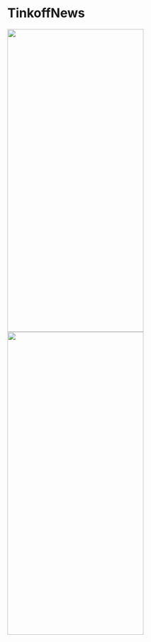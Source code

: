 # TinkoffNews
<img src="https://user-images.githubusercontent.com/26670293/57987047-008d2580-7a85-11e9-93e4-11571052bc75.jpg" width="307px" height="680px">   <img src="https://user-images.githubusercontent.com/26670293/57987054-17337c80-7a85-11e9-89e6-6b4ccaca720b.jpg" width="307px" height="680px">  
